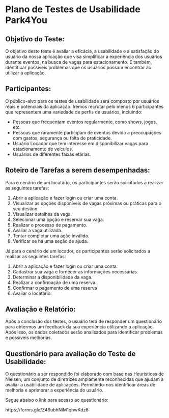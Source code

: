 # **Plano de Testes de Usabilidade Park4You**

## **Objetivo do Teste:**
O objetivo deste teste é avaliar a eficácia, a usabilidade e a satisfação do usuário da nossa aplicação que visa simplificar a experiência dos usuários durante eventos, na busca de vagas para estacionamento. E também, identificar possíveis problemas que os usuários possam encontrar ao utilizar a aplicação.


## **Participantes:**
O público-alvo para os testes de usabilidade será composto por usuários reais e potenciais da aplicação. Iremos recrutar pelo menos 6 participantes que representem uma variedade de perfis de usuários, incluindo:
* Pessoas que frequentam eventos regularmente, como shows, jogos, etc.
* Pessoas que raramente participam de eventos devido a preocupações com gastos, segurança ou falta de praticidade.
* Usuário Locador que tem interesse em disponibilizar vagas para estacionamento de veículos.
* Usuários de diferentes faixas etárias.


## **Roteiro de Tarefas a serem desempenhadas:**
Para o cenário de um locatário, os participantes serão solicitados a realizar as seguintes tarefas:
1. Abrir a aplicação e fazer login ou criar uma conta.
2. Visualizar as opções disponíveis de vagas próximas ou práticas para o seu destino.
3. Visualizar detalhes da vaga.
4. Selecionar uma opção e reservar sua vaga.
5. Realizar o processo de pagamento.
6. Avaliar a vaga utilizada.
7. Tentar completar uma ação inválida.
8. Verificar se há uma seção de ajuda.

Já para o cenário de um locador, os participantes serão solicitados a realizar as seguintes tarefas:
1.	Abrir a aplicação e fazer login ou criar uma conta.
2.	Cadastrar sua vaga e fornecer as informações necessárias.
3.	Determinar a disponibilidade da vaga.
4.	Realizar a confirmação de uma reserva.
5.	Confirmar o pagamento de uma reserva
6.	Avaliar o locatário.


## **Avaliação e Relatório:**
Após a conclusão dos testes, o usuário terá de responder um questionário para obtermos um feedback da sua experiência utilizando a aplicação. Após isso, os dados coletados serão analisados para identificar problemas e possíveis melhorias.


## **Questionário para avaliação do Teste de Usabilidade:**
O questionário a ser respondido foi elaborado com base nas Heurísticas de Nielsen, um conjunto de diretrizes amplamente reconhecidas que ajudam a avaliar a usabilidade de aplicações. Permitindo-nos identificar áreas de melhoria e aprimorar a experiência do usuário. 
<p>Segue abaixo o link para acesso ao questionário: 
  
<p>https://forms.gle/Z49ubhNiM1qhwKdz6
